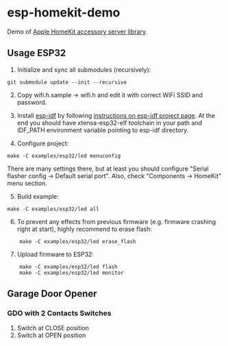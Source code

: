# esp-homekit-demo
Demo of [Apple HomeKit accessory server
library](https://github.com/maximkulkin/esp-homekit).

## Usage ESP32

1. Initialize and sync all submodules (recursively):
```shell
git submodule update --init --recursive
```
2. Copy wifi.h.sample -> wifi.h and edit it with correct WiFi SSID and password.
3. Install [esp-idf](https://github.com/espressif/esp-idf) by following [instructions on esp-idf project page](https://github.com/espressif/esp-idf#setting-up-esp-idf). At the end you should have xtensa-esp32-elf toolchain in your path and IDF_PATH environment variable pointing to esp-idf directory.

4. Configure project:
```
make -C examples/esp32/led menuconfig
```
There are many settings there, but at least you should configure "Serial flasher config -> Default serial port".
Also, check "Components -> HomeKit" menu section.

5. Build example:
```shell
make -C examples/esp32/led all
```
6. To prevent any effects from previous firmware (e.g. firmware crashing right at
   start), highly recommend to erase flash:
```shell
    make -C examples/esp32/led erase_flash
```
7. Upload firmware to ESP32:
```shell
    make -C examples/esp32/led flash
    make -C examples/esp32/led monitor
```

## Garage Door Opener

### GDO with 2 Contacts Switches

1. Switch at CLOSE position
2. Switch at OPEN position

